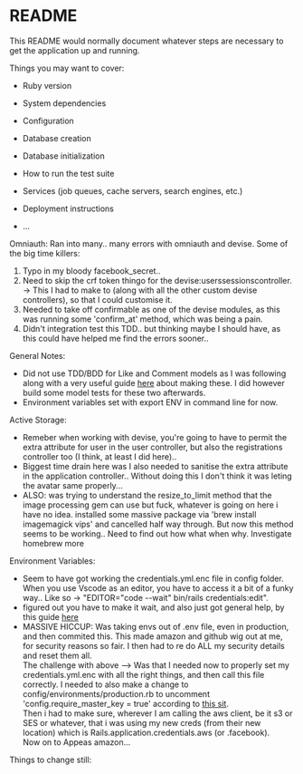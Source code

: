 # README

This README would normally document whatever steps are necessary to get the
application up and running.

Things you may want to cover:

* Ruby version

* System dependencies

* Configuration

* Database creation

* Database initialization

* How to run the test suite

* Services (job queues, cache servers, search engines, etc.)

* Deployment instructions

* ...


Omniauth:
Ran into many.. many errors with omniauth and devise. Some of the big time killers:
  <ol>
    <li>Typo in my bloody facebook_secret..</li>
    <li>Need to skip the crf token thingo for the devise:userssessionscontroller. -> This I had to make to (along with all the other custom devise controllers), so that I could customise it.</li>
    <li>Needed to take off confirmable as one of the devise modules, as this was running some 'confirm_at' method, which was being a pain.</li>
    <li>Didn't integration test this TDD.. but thinking maybe I should have, as this could have helped me find the errors sooner..</li>
  </ol>

General Notes:
  <ul>
    <li>Did not use TDD/BDD for Like and Comment models as I was following along with a very useful guide <a href='https://medium.com/full-taxx/how-to-add-likes-to-posts-in-rails-e81430101bc2'>here</a> about making these.
    I did however build some model tests for these two afterwards.</li>
    <li>Environment variables set with export ENV in command line for now.</li>
  </ul>

Active Storage:
  <ul>
    <li>Remeber when working with devise, you're going to have to permit the extra attribute for user in the user controller, but also the registrations controller too (I think, at least I did here)..</li>
    <li>Biggest time drain here was I also needed to sanitise the extra attribute in the application controller.. Without doing this I don't think it was leting the avatar same properly...</li>
    <li> ALSO: was trying to understand the resize_to_limit method that the image processing gem can use but fuck, whatever is going on here i have no idea. installed some massive package via 'brew install imagemagick vips' and cancelled half way through. But now this method seems to be working.. Need to find out how what when why. Investigate homebrew more</li>
  </ul>

Environment Variables:
  <ul>
    <li>Seem to have got working the credentials.yml.enc file in config folder. When you use Vscode as an editor, you have to access it a bit of a funky way.. Like so -> "EDITOR="code --wait" bin/rails credentials:edit".</li>
    <li>figured out you have to make it wait, and also just got general help, by this guide <a href="https://blog.saeloun.com/2019/10/10/rails-6-adds-support-for-multi-environment-credentials.html">here</a></li>
    <li>MASSIVE HICCUP: Was taking envs out of .env file, even in production, and then commited this. This made amazon and github wig out at me, for security reasons so fair. I then had to re do ALL my security details and reset them all. <br />
    The challenge with above --> Was that I needed now to properly set my credentials.yml.enc with all the right things, and then call this file correctly. I needed to also make a change to config/environments/production.rb to uncomment 'config.require_master_key = true' according to <a href='https://dev.to/n350071/extractcredentialsprovider-cannot-load-rails-config-activestorage-service-aws-sigv4-errors-missingcredentialserror-4ge7'>this sit</a>. <br />
    Then i had to make sure, wherever I am calling the aws client, be it s3 or SES or whatever, that i was using my new creds (from their new location) which is Rails.application.credentials.aws (or .facebook).<br />
    Now on to Appeas amazon...</li>
  </ul>

  Things to change still:
  <ul>
  </ul>

